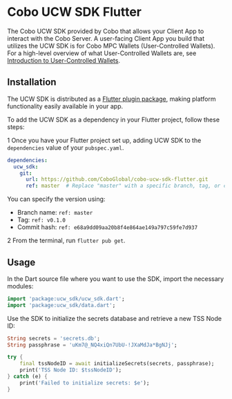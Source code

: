 # Cobo UCW SDK Flutter

The Cobo UCW SDK provided by Cobo that allows your Client App to interact with the Cobo Server. A user-facing Client App you build that utilizes the UCW SDK is for Cobo MPC Wallets (User-Controlled Wallets). For a high-level overview of what User-Controlled Wallets are, see [Introduction to User-Controlled Wallets](https://manuals.cobo.com/en/portal/mpc-wallets/introduction#user-controlled-wallets).

## Installation

The UCW SDK is distributed as a [Flutter plugin package](https://flutter.dev/developing-packages/), making platform functionality easily available in your app.

To add the UCW SDK as a dependency in your Flutter project, follow these steps:

1 Once you have your Flutter project set up, adding UCW SDK to the `dependencies` value of your `pubspec.yaml`.

```yaml
dependencies:
  ucw_sdk:
    git:
      url: https://github.com/CoboGlobal/cobo-ucw-sdk-flutter.git
      ref: master  # Replace "master" with a specific branch, tag, or commit hash
```

You can specify the version using:

- Branch name:  `ref: master`
- Tag: `ref: v0.1.0`
- Commit hash: `ref: e68a9dd09aa20b8f4e864ae149a797c59fe7d937`

2 From the terminal, run `flutter pub get`.

## Usage

In the Dart source file where you want to use the SDK, import the necessary modules:

```dart
import 'package:ucw_sdk/ucw_sdk.dart';
import 'package:ucw_sdk/data.dart';
```

Use the SDK to initialize the secrets database and retrieve a new TSS Node ID:

```dart
String secrets = 'secrets.db';
String passphrase = 'uKm7@_NQ4xiQn7UbU-!JXaMdJa*BgNJj';

try {
    final tssNodeID = await initializeSecrets(secrets, passphrase);
    print('TSS Node ID: $tssNodeID');
} catch (e) {
    print('Failed to initialize secrets: $e');
}
```
